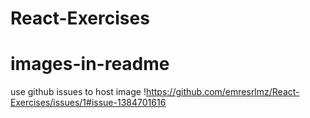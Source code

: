 # React-Exercises
# images-in-readme
use github issues to host image
!https://github.com/emresrlmz/React-Exercises/issues/1#issue-1384701616

